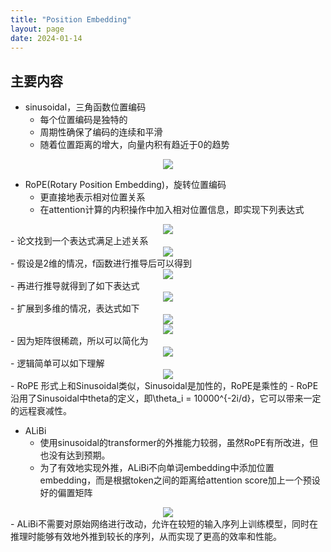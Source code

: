 ```yaml
---
title: "Position Embedding"
layout: page
date: 2024-01-14
---
```


## 主要内容

- sinusoidal，三角函数位置编码
    - 每个位置编码是独特的
    - 周期性确保了编码的连续和平滑
    - 随着位置距离的增大，向量内积有趋近于0的趋势
<div style="text-align: center"><img src="/wiki/attach/images/POS-01.png" style="max-width:600px"></div>

- RoPE(Rotary Position Embedding)，旋转位置编码
    - 更直接地表示相对位置关系
    - 在attention计算的内积操作中加入相对位置信息，即实现下列表达式
<div style="text-align: center"><img src="/wiki/attach/images/POS-02.png" style="max-width:400px"></div>
    - 论文找到一个表达式满足上述关系
<div style="text-align: center"><img src="/wiki/attach/images/POS-03.png" style="max-width:200px"></div>
    - 假设是2维的情况，f函数进行推导后可以得到
<div style="text-align: center"><img src="/wiki/attach/images/POS-04.png" style="max-width:500px"></div>
    - 再进行推导就得到了如下表达式
<div style="text-align: center"><img src="/wiki/attach/images/POS-05.png" style="max-width:600px"></div>
    - 扩展到多维的情况，表达式如下
<div style="text-align: center"><img src="/wiki/attach/images/POS-06.png" style="max-width:400px"></div>
<div style="text-align: center"><img src="/wiki/attach/images/POS-07.png" style="max-width:600px"></div>
    - 因为矩阵很稀疏，所以可以简化为
<div style="text-align: center"><img src="/wiki/attach/images/POS-08.png" style="max-width:600px"></div>
    - 逻辑简单可以如下理解
<div style="text-align: center"><img src="/wiki/attach/images/POS-09.png" style="max-width:700px"></div>
    - RoPE 形式上和Sinusoidal类似，Sinusoidal是加性的，RoPE是乘性的
    - RoPE沿用了Sinusoidal中theta的定义，即\theta_i = 10000^{-2i/d}，它可以带来一定的远程衰减性。

- ALiBi
    - 使用sinusoidal的transformer的外推能力较弱，虽然RoPE有所改进，但也没有达到预期。
    - 为了有效地实现外推，ALiBi不向单词embedding中添加位置embedding，而是根据token之间的距离给attention score加上一个预设好的偏置矩阵
<div style="text-align: center"><img src="/wiki/attach/images/POS-10.png" style="max-width:600px"></div>
    - ALiBi不需要对原始网络进行改动，允许在较短的输入序列上训练模型，同时在推理时能够有效地外推到较长的序列，从而实现了更高的效率和性能。